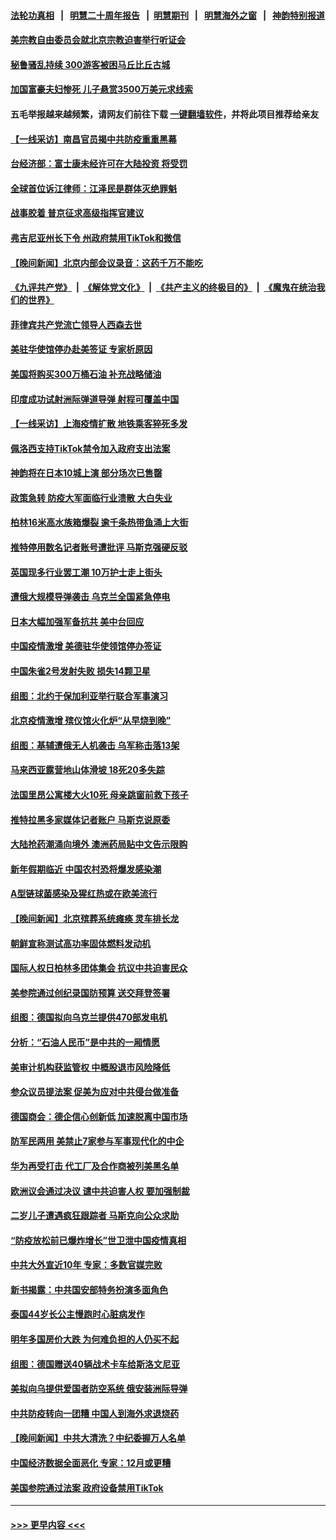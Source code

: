 #### [法轮功真相](https://github.com/gfw-breaker/truth/blob/master/README.md?t=0) &nbsp;&nbsp;|&nbsp;&nbsp; [明慧二十周年报告](https://github.com/gfw-breaker/mh-reports/blob/master/README.md?t=0) &nbsp;&nbsp;|&nbsp;&nbsp;[明慧期刊](https://github.com/gfw-breaker/mh-qikan) &nbsp;&nbsp;|&nbsp;&nbsp; [明慧海外之窗](https://github.com/gfw-breaker/mh-news/blob/master/README.md?t=0) &nbsp;&nbsp;|&nbsp;&nbsp; [神韵特别报道](https://github.com/gfw-breaker/mh-news/blob/master/shenyun.md?t=0)
#### [美宗教自由委员会就北京宗教迫害举行听证会](../pages/nsc418/n13886918.md?t=12181750) 
#### [秘鲁骚乱持续 300游客被困马丘比丘古城](../pages/nsc418/n13886896.md?t=12181750) 
#### [加国富豪夫妇惨死 儿子悬赏3500万美元求线索](../pages/nsc418/n13886865.md?t=12181750) 
#### 五毛举报越来越频繁，请网友们前往下载 [一键翻墙软件](https://github.com/gfw-breaker/ssr-accounts)，并将此项目推荐给亲友
#### [【一线采访】南昌官员揭中共防疫重重黑幕](../pages/nsc418/n13886703.md?t=12181750) 
#### [台经济部：富士康未经许可在大陆投资 将受罚](../pages/nsc418/n13886861.md?t=12181750) 
#### [全球首位诉江律师：江泽民是群体灭绝罪魁](../pages/nsc418/n13886803.md?t=12181750) 
#### [战事胶着 普京征求高级指挥官建议](../pages/nsc418/n13886794.md?t=12181750) 
#### [弗吉尼亚州长下令 州政府禁用TikTok和微信](../pages/nsc418/n13886676.md?t=12181750) 
#### [【晚间新闻】北京内部会议录音：这药千万不能吃](../pages/nsc418/n13886691.md?t=12181750) 
#### [《九评共产党》](https://github.com/begood0513/9ping.md/blob/master/README.md) &nbsp;|&nbsp; [《解体党文化》](../../../../jtdwh.md/blob/master/README.md)  &nbsp;|&nbsp; [《共产主义的终极目的》](../../../../gczydzjmd.md/blob/master/README.md) &nbsp;|&nbsp; [《魔鬼在统治我们的世界》](../../../../mgztzwmdsj.md/blob/master/README.md) 
#### [菲律宾共产党流亡领导人西森去世](../pages/nsc418/n13886690.md?t=12181750) 
#### [美驻华使馆停办赴美签证 专家析原因](../pages/nsc418/n13886582.md?t=12181750) 
#### [美国将购买300万桶石油 补充战略储油](../pages/nsc418/n13886482.md?t=12181750) 
#### [印度成功试射洲际弹道导弹 射程可覆盖中国](../pages/nsc418/n13886447.md?t=12181750) 
#### [【一线采访】上海疫情扩散 地铁乘客猝死多发](../pages/nsc418/n13886278.md?t=12181750) 
#### [佩洛西支持TikTok禁令加入政府支出法案](../pages/nsc418/n13886373.md?t=12181750) 
#### [神韵将在日本10城上演 部分场次已售罄](../pages/nsc418/n13886036.md?t=12181750) 
#### [政策急转 防疫大军面临行业溃散 大白失业](../pages/nsc418/n13886279.md?t=12181750) 
#### [柏林16米高水族箱爆裂 逾千条热带鱼涌上大街](../pages/nsc418/n13886289.md?t=12181750) 
#### [推特停用数名记者账号遭批评 马斯克强硬反驳](../pages/nsc418/n13885785.md?t=12181750) 
#### [英国现多行业罢工潮 10万护士走上街头](../pages/nsc418/n13886355.md?t=12181750) 
#### [遭俄大规模导弹袭击 乌克兰全国紧急停电](../pages/nsc418/n13886332.md?t=12181750) 
#### [日本大幅加强军备抗共 美中台回应](../pages/nsc418/n13886331.md?t=12181750) 
#### [中国疫情激增 美德驻华使领馆停办签证](../pages/nsc418/n13886335.md?t=12181750) 
#### [中国朱雀2号发射失败 损失14颗卫星](../pages/nsc418/n13885136.md?t=12181750) 
#### [组图：北约于保加利亚举行联合军事演习](../pages/nsc418/n13886131.md?t=12181750) 
#### [北京疫情激增 殡仪馆火化炉“从早烧到晚”](../pages/nsc418/n13886237.md?t=12181750) 
#### [组图：基辅遭俄无人机袭击 乌军称击落13架](../pages/nsc418/n13886184.md?t=12181750) 
#### [马来西亚露营地山体滑坡 18死20多失踪](../pages/nsc418/n13886177.md?t=12181750) 
#### [法国里昂公寓楼大火10死 母亲跳窗前救下孩子](../pages/nsc418/n13886174.md?t=12181750) 
#### [推特拉黑多家媒体记者账户 马斯克说原委](../pages/nsc418/n13886169.md?t=12181750) 
#### [大陆抢药潮涌向境外 澳洲药局贴中文告示限购](../pages/nsc418/n13886157.md?t=12181750) 
#### [新年假期临近 中国农村恐将爆发感染潮](../pages/nsc418/n13886148.md?t=12181750) 
#### [A型链球菌感染及猩红热或在欧美流行](../pages/nsc418/n13886121.md?t=12181750) 
#### [【晚间新闻】北京殡葬系统瘫痪 灵车排长龙](../pages/nsc418/n13884579.md?t=12181750) 
#### [朝鲜宣称测试高功率固体燃料发动机](../pages/nsc418/n13886027.md?t=12181750) 
#### [国际人权日柏林多团体集会 抗议中共迫害民众](../pages/nsc418/n13885395.md?t=12181750) 
#### [美参院通过创纪录国防预算 送交拜登签署](../pages/nsc418/n13885868.md?t=12181750) 
#### [组图：德国拟向乌克兰提供470部发电机](../pages/nsc418/n13884544.md?t=12181750) 
#### [分析：“石油人民币”是中共的一厢情愿](../pages/nsc418/n13885034.md?t=12181750) 
#### [美审计机构获监管权 中概股退市风险降低](../pages/nsc418/n13885778.md?t=12181750) 
#### [参众议员提法案 促美为应对中共侵台做准备](../pages/nsc418/n13885724.md?t=12181750) 
#### [德国商会：德企信心创新低 加速脱离中国市场](../pages/nsc418/n13885710.md?t=12181750) 
#### [防军民两用 美禁止7家参与军事现代化的中企](../pages/nsc418/n13885725.md?t=12181750) 
#### [华为再受打击 代工厂及合作商被列美黑名单](../pages/nsc418/n13885714.md?t=12181750) 
#### [欧洲议会通过决议 谴中共迫害人权 要加强制裁](../pages/nsc418/n13885670.md?t=12181750) 
#### [二岁儿子遭遇疯狂跟踪者 马斯克向公众求助](../pages/nsc418/n13885686.md?t=12181750) 
#### [“防疫放松前已爆炸增长”世卫泄中国疫情真相](../pages/nsc418/n13884968.md?t=12181750) 
#### [中共大外宣近10年 专家：多数官媒完败](../pages/nsc418/n13884955.md?t=12181750) 
#### [新书揭露：中共国安部特务扮演多面角色](../pages/nsc418/n13885682.md?t=12181750) 
#### [泰国44岁长公主慢跑时心脏病发作](../pages/nsc418/n13885599.md?t=12181750) 
#### [明年多国房价大跌 为何难负担的人仍买不起](../pages/nsc418/n13885536.md?t=12181750) 
#### [组图：德国赠送40辆战术卡车给斯洛文尼亚](../pages/nsc418/n13885416.md?t=12181750) 
#### [美拟向乌提供爱国者防空系统 俄安装洲际导弹](../pages/nsc418/n13885482.md?t=12181750) 
#### [中共防疫转向一团糟 中国人到海外求退烧药](../pages/nsc418/n13885537.md?t=12181750) 
#### [【晚间新闻】中共大清洗？中纪委握万人名单](../pages/nsc418/n13885370.md?t=12181750) 
#### [中国经济数据全面恶化 专家：12月或更糟](../pages/nsc418/n13885320.md?t=12181750) 
#### [美国参院通过法案 政府设备禁用TikTok](../pages/nsc418/n13885050.md?t=12181750) 

----
#### [ >>> 更早内容 <<< ](../indexes/nsc418-earlier.md)
